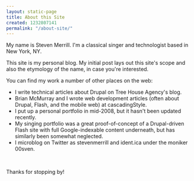 ```yaml
---
layout: static-page
title: About this Site
created: 1232807141
permalink: "/about-site/"
---
```

My name is Steven Merrill. I'm a classical singer and technologist based in New York, NY.

This site is my personal blog. My initial post lays out this site's scope and also the etymology of the name, in case you're interested.

You can find my work a number of other places on the web:

- I write technical articles about Drupal on Tree House Agency's blog.
- Brian McMurray and I wrote web development articles (often about Drupal, Flash, and the mobile web) at cascadingStyle.
- I put up a personal portfolio in mid-2008, but it hasn't been updated recently.
- My singing portfolio was a great proof-of-concept of a Drupal-driven Flash site with full Google-indexable content underneath, but has similarly been somewhat neglected.
- I microblog on Twitter as stevenmerrill and ident.ica under the moniker 00sven.

<br />

Thanks for stopping by!


